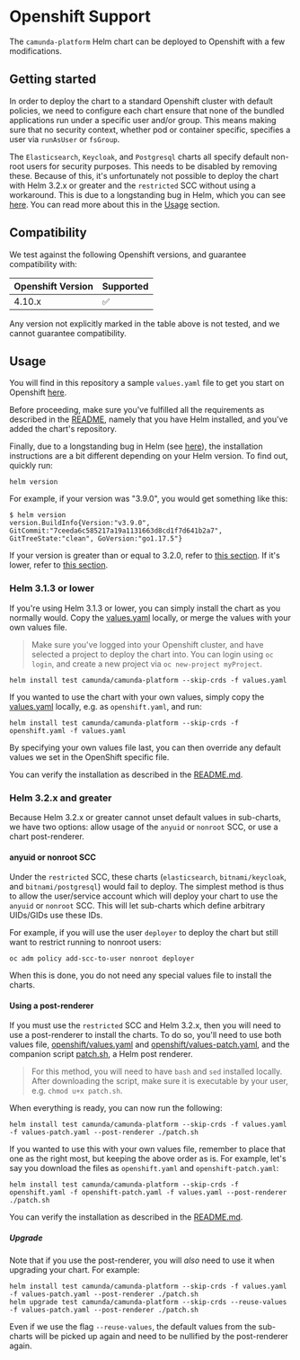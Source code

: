 # Openshift Support

The `camunda-platform` Helm chart can be deployed to Openshift with a few modifications.

## Getting started

In order to deploy the chart to a standard Openshift cluster with default policies, we need to configure each chart
ensure that none of the bundled applications run under a specific user and/or group. This means making sure that no
security context, whether pod or container specific, specifies a user via `runAsUser` or `fsGroup`.

The `Elasticsearch`, `Keycloak`, and `Postgresql` charts all specify default non-root users for security purposes. This
needs to be disabled by removing these. Because of this, it's unfortunately not possible to deploy the chart with Helm
3.2.x or greater and the `restricted` SCC without using a workaround. This is due to a longstanding bug in Helm, which
you can see [here](https://github.com/helm/helm/issues/9136). You can read more about this in the [Usage](#usage)
section.

## Compatibility

We test against the following Openshift versions, and guarantee compatibility with:

| Openshift Version |     Supported      |
|-------------------|--------------------|
| 4.10.x            | :white_check_mark: |

Any version not explicitly marked in the table above is not tested, and we cannot guarantee compatibility.

## Usage

You will find in this repository a sample `values.yaml` file to get you start on Openshift
[here](/openshift/values.yaml).

Before proceeding, make sure you've fulfilled all the requirements as described in the [README](/README.md), namely that
you have Helm installed, and you've added the chart's repository.

Finally, due to a longstanding bug in Helm (see [here](https://github.com/helm/helm/issues/9136)), the installation
instructions are a bit different depending on your Helm version. To find out, quickly run:

```shell
helm version
```

For example, if your version was "3.9.0", you would get something like this:

```shell
$ helm version
version.BuildInfo{Version:"v3.9.0", GitCommit:"7ceeda6c585217a19a1131663d8cd1f7d641b2a7", GitTreeState:"clean", GoVersion:"go1.17.5"}
```

If your version is greater than or equal to 3.2.0, refer to [this section](#helm-32x-and-greater). If it's lower, refer
to [this section](#helm-313-or-lower).

### Helm 3.1.3 or lower

If you're using Helm 3.1.3 or lower, you can simply install the chart as you normally would. Copy
the [values.yaml](/openshift/values.yaml) locally, or merge the values with your own values file.

> Make sure you've logged into your Openshift cluster, and have selected a project to deploy the chart into. You can
> login using `oc login`, and create a new project via `oc new-project myProject`.

```shell
helm install test camunda/camunda-platform --skip-crds -f values.yaml
```

If you wanted to use the chart with your own values, simply copy the [values.yaml](/openshift/values.yaml) locally, e.g.
as `openshift.yaml`, and run:

```shell
helm install test camunda/camunda-platform --skip-crds -f openshift.yaml -f values.yaml
```

By specifying your own values file last, you can then override any default values we set in the OpenShift specific file.

You can verify the installation as described in the [README.md](/README.md).

### Helm 3.2.x and greater

Because Helm 3.2.x or greater cannot unset default values in sub-charts, we have two options: allow usage of the
`anyuid` or `nonroot` SCC, or use a chart post-renderer.

#### anyuid or nonroot SCC

Under the `restricted` SCC, these charts (`elasticsearch`, `bitnami/keycloak`, and `bitnami/postgresql`) would fail to
deploy. The simplest method is thus to allow the user/service account which will deploy your chart to use the `anyuid`
or `nonroot` SCC. This will let sub-charts which define arbitrary UIDs/GIDs use these IDs.

For example, if you will use the user `deployer` to deploy the chart but still want to restrict running to nonroot
users:

```shell
oc adm policy add-scc-to-user nonroot deployer
```

When this is done, you do not need any special values file to install the charts.

#### Using a post-renderer

If you must use the `restricted` SCC and Helm 3.2.x, then you will need to use a post-renderer to install the charts. To
do so, you'll need to use both values file, [openshift/values.yaml](/openshift/values.yaml) and
[openshift/values-patch.yaml](/openshift/values-patch.yaml), and the companion script [patch.sh](/openshift/patch.sh),
a Helm post renderer.

> For this method, you will need to have `bash` and `sed` installed locally. After downloading the script, make sure it
> is executable by your user, e.g. `chmod u+x patch.sh`.

When everything is ready, you can now run the following:

```shell
helm install test camunda/camunda-platform --skip-crds -f values.yaml -f values-patch.yaml --post-renderer ./patch.sh
```

If you wanted to use this with your own values file, remember to place that one as the right most, but keeping the
above order as is. For example, let's say you download the files as `openshift.yaml` and `openshift-patch.yaml`:

```shell
helm install test camunda/camunda-platform --skip-crds -f openshift.yaml -f openshift-patch.yaml -f values.yaml --post-renderer ./patch.sh
```

You can verify the installation as described in the [README.md](/README.md).

##### Upgrade

Note that if you use the post-renderer, you will _also_ need to use it when upgrading your chart. For example:

```shell
helm install test camunda/camunda-platform --skip-crds -f values.yaml -f values-patch.yaml --post-renderer ./patch.sh
helm upgrade test camunda/camunda-platform --skip-crds --reuse-values -f values-patch.yaml --post-renderer ./patch.sh
```

Even if we use the flag `--reuse-values`, the default values from the sub-charts will be picked up again and need to be
nullified by the post-renderer again.
